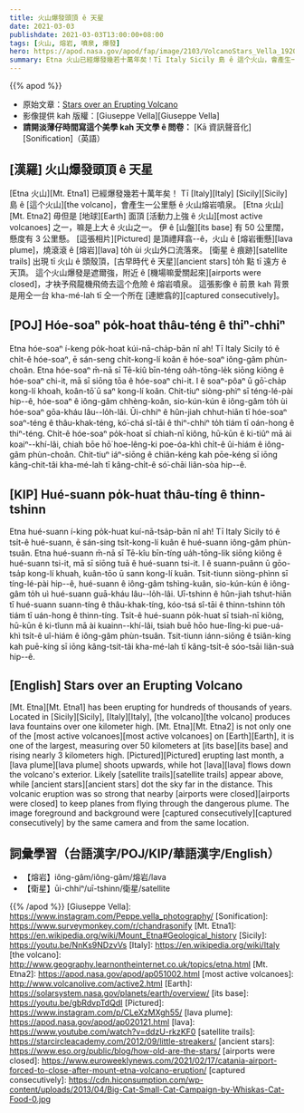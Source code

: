 ```yaml
---
title: 火山爆發頭頂 ê 天星
date: 2021-03-03
publishdate: 2021-03-03T13:00:00+08:00
tags: [火山, 熔岩, 噴泉, 爆發]
hero: https://apod.nasa.gov/apod/fap/image/2103/VolcanoStars_Vella_1920.jpg
summary: Etna 火山已經爆發幾若十萬年矣！Tī Italy Sicily 島 ê 這个火山，會產生一公里懸 ê 火山熔岩噴泉。
---
```


{{% apod %}}

- 原始文章：[Stars over an Erupting Volcano](https://apod.nasa.gov/apod/ap210303.html)
- 影像提供 kah 版權：[Giuseppe Vella][Giuseppe Vella]
- **請開淡薄仔時間寫這个美學 kah 天文學 ê 問卷：** [Kā 資訊聲音化][Sonification]（英語）

## [漢羅] 火山爆發頭頂 ê 天星

[Etna 火山][Mt. Etna1] 已經爆發幾若十萬年矣！
Tī [Italy][Italy] [Sicily][Sicily] 島 ê [這个火山][the volcano]，會產生一公里懸 ê 火山熔岩噴泉。
[Etna 火山][Mt. Etna2] 毋但是 [地球][Earth] 面頂 [活動力上強 ê 火山][most active volcanoes] 之一，嘛是上大 ê 火山之一。
伊 ê [山盤][its base] 有 50 公里闊，懸度有 3 公里懸。
[這張相片][Pictured] 是頂禮拜翕--ê，火山 ê [熔岩衝懸][lava plume]，燒滾滾 ê [熔岩][lava] to̍h ùi 火山外口流落來。
[衛星 ê 痕跡][satellite trails] 出現 tī 火山 ê 頭殼頂，[古早時代 ê 天星][ancient stars] to̍h 點 tī 遠方 ê 天頂。
這个火山爆發是遮爾強，附近 ê [機場嘛愛關起來][airports were closed]，才袂予飛龍機飛倚去這个危險 ê 熔岩噴泉。
這張影像 ê 前景 kah 背景是用仝一台 kha-mé-lah tī 仝一个所在 [連紲翕的][captured consecutively]。

## [POJ] Hóe-soaⁿ po̍k-hoat thâu-téng ê thiⁿ-chhiⁿ

Etna hóe-soaⁿ í-keng po̍k-hoat kúi-nā-cha̍p-bān nî ah!
Tī Italy Sicily tó ê chi̍t-ê hóe-soaⁿ, ē sán-seng chi̍t-kong-lí koân ê hóe-soaⁿ iông-gâm phùn-choân.
Etna hóe-soaⁿ m̄-nā sī Tē-kiû bīn-téng oa̍h-tōng-le̍k siōng kiông ê hóe-soaⁿ chi-it, mā sī siōng tōa ê hóe-soaⁿ chi-it.
I ê soaⁿ-pôaⁿ ū gō͘-cha̍p kong-lí khoah, koân-tō͘ ū saⁿ kong-lí koân.
Chit-tiuⁿ siòng-phìⁿ sī téng-lé-pài hip--ê, hóe-soaⁿ ê iông-gâm chhèng-koân, sio-kún-kún ê iông-gâm to̍h ùi hóe-soaⁿ gōa-kháu lâu--lo̍h-lâi.
Ūi-chhiⁿ ê hûn-jiah chhut-hiān tī hóe-soaⁿ soaⁿ-téng ê thâu-khak-téng, kó͘-chá sî-tāi ê thiⁿ-chhiⁿ to̍h tiám tī oán-hong ê thiⁿ-téng.
Chi̍t-ê hóe-soaⁿ po̍k-hoat sī chiah-nī kiông, hū-kūn ê ki-tiûⁿ mā ài koaiⁿ--khí-lâi, chiah bōe hō͘ hoe-lêng-ki poe-óa-khì chi̍t-ê ûi-hiám ê iông-gâm phùn-choân.
Chit-tiuⁿ iáⁿ-siōng ê chiân-kéng kah pōe-kéng sī iōng kâng-chit-tâi kha-mé-lah tī kâng-chi̍t-ê só͘-chāi liân-sòa hip--ê.

## [KIP] Hué-suann po̍k-huat thâu-tíng ê thinn-tshinn

Etna hué-suann í-king po̍k-huat kuí-nā-tsa̍p-bān nî ah!
Tī Italy Sicily tó ê tsi̍t-ê hué-suann, ē sán-sing tsi̍t-kong-lí kuân ê hué-suann iông-gâm phùn-tsuân.
Etna hué-suann m̄-nā sī Tē-kîu bīn-tíng ua̍h-tōng-li̍k siōng kiông ê hué-suann tsi-it, mā sī siōng tuā ê hué-suann tsi-it.
I ê suann-puânn ū gōo-tsa̍p kong-lí khuah, kuân-tōo ū sann kong-lí kuân.
Tsit-tiunn siòng-phìnn sī tíng-lé-pài hip--ê, hué-suann ê iông-gâm tshìng-kuân, sio-kún-kún ê iông-gâm to̍h uì hué-suann guā-kháu lâu--lo̍h-lâi.
Uī-tshinn ê hûn-jiah tshut-hiān tī hué-suann suann-tíng ê thâu-khak-tíng, kóo-tsá sî-tāi ê thinn-tshinn to̍h tiám tī uán-hong ê thinn-tíng.
Tsi̍t-ê hué-suann po̍k-huat sī tsiah-nī kiông, hū-kūn ê ki-tîunn mā ài kuainn--khí-lâi, tsiah buē hōo hue-lîng-ki pue-uá-khì tsi̍t-ê uî-hiám ê iông-gâm phùn-tsuân.
Tsit-tiunn iánn-siōng ê tsiân-kíng kah puē-kíng sī iōng kâng-tsit-tâi kha-mé-lah tī kâng-tsi̍t-ê sóo-tsāi liân-suà hip--ê.

## [English] Stars over an Erupting Volcano

[Mt. Etna][Mt. Etna1] has been erupting for hundreds of thousands of years. Located in [Sicily][Sicily], [Italy][Italy], [the volcano][the volcano] produces lava fountains over one kilometer high. [Mt. Etna][Mt. Etna2] is not only one of the [most active volcanoes][most active volcanoes] on [Earth][Earth], it is one of the largest, measuring over 50 kilometers at [its base][its base] and rising nearly 3 kilometers high. [Pictured][Pictured] erupting last month, a [lava plume][lava plume] shoots upwards, while hot [lava][lava] flows down the volcano's exterior. Likely [satellite trails][satellite trails] appear above, while [ancient stars][ancient stars] dot the sky far in the distance. This volcanic eruption was so strong that nearby [airports were closed][airports were closed] to keep planes from flying through the dangerous plume. The image foreground and background were [captured consecutively][captured consecutively] by the same camera and from the same location.

## 詞彙學習（台語漢字/POJ/KIP/華語漢字/English）

- 【熔岩】iông-gâm/iông-gâm/熔岩/lava
- 【衛星】ūi-chhiⁿ/uī-tshinn/衛星/satellite


{{% /apod %}}
[Giuseppe Vella]: https://www.instagram.com/Peppe.vella_photography/
[Sonification]: https://www.surveymonkey.com/r/chandrasonify
[Mt. Etna1]: https://en.wikipedia.org/wiki/Mount_Etna#Geological_history
[Sicily]: https://youtu.be/NnKs9NDzvVs
[Italy]: https://en.wikipedia.org/wiki/Italy
[the volcano]: http://www.geography.learnontheinternet.co.uk/topics/etna.html
[Mt. Etna2]: https://apod.nasa.gov/apod/ap051002.html
[most active volcanoes]: http://www.volcanolive.com/active2.html
[Earth]: https://solarsystem.nasa.gov/planets/earth/overview/
[its base]: https://youtu.be/gbRdvpTdQdI
[Pictured]: https://www.instagram.com/p/CLeXzMXgh55/
[lava plume]: https://apod.nasa.gov/apod/ap020121.html
[lava]: https://www.youtube.com/watch?v=ddzU-rkzKF0
[satellite trails]: https://starcircleacademy.com/2012/09/little-streakers/
[ancient stars]: https://www.eso.org/public/blog/how-old-are-the-stars/
[airports were closed]: https://www.euroweeklynews.com/2021/02/17/catania-airport-forced-to-close-after-mount-etna-volcano-eruption/
[captured consecutively]: https://cdn.hiconsumption.com/wp-content/uploads/2013/04/Big-Cat-Small-Cat-Campaign-by-Whiskas-Cat-Food-0.jpg
